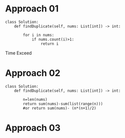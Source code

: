 # Approach 01
```
class Solution:
    def findDuplicate(self, nums: List[int]) -> int:

        for i in nums:
            if nums.count(i)>1:
                return i
```

Time Exceed

# Approach 02
```
class Solution:
    def findDuplicate(self, nums: List[int]) -> int:

        n=len(nums)
        return sum(nums)-sum(list(range(n)))
        #or return sum(nums)- (n*(n+1)/2)

```

# Approach 03
```

```
